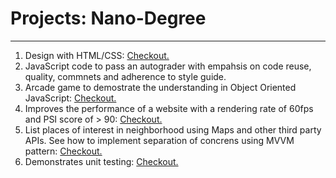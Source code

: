# Projects: Nano-Degree
----------------------------

1. Design with HTML/CSS: [Checkout.](http://mohammedkhadar.github.io/p1/)
2. JavaScript code to pass an autograder with empahsis on code reuse, quality, commnets and adherence to style guide.
3. Arcade game to demostrate the understanding in Object Oriented JavaScript: [Checkout.](http://mohammedkhadar.github.io/p3/)
4. Improves the performance of a website with a rendering rate of 60fps and PSI score of > 90: [Checkout.](http://mohammedkhadar.github.io/p4/)
5. List places of interest in neighborhood using Maps and other third party APIs. See how to implement separation of concrens using MVVM pattern: [Checkout.](http://mohammedkhadar.github.io/p5/)
6. Demonstrates unit testing: [Checkout.](http://mohammedkhadar.github.io/p6/)
